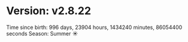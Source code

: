 # Version: v2.8.22
Time since birth: 996 days, 23904 hours, 1434240 minutes, 86054400 seconds
Season: Summer ☀️
